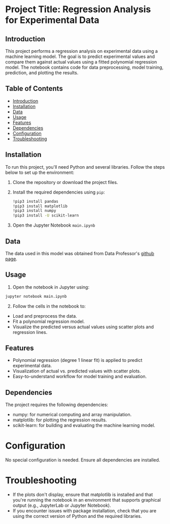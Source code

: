 # Project Title: **Regression Analysis for Experimental Data**

## Introduction

This project performs a regression analysis on experimental data using a machine learning model. The goal is to predict experimental values and compare them against actual values using a fitted polynomial regression model. The notebook contains code for data preprocessing, model training, prediction, and plotting the results.

## Table of Contents
- [Introduction](#introduction)
- [Installation](#installation)
- [Data](#data)
- [Usage](#usage)
- [Features](#features)
- [Dependencies](#dependencies)
- [Configuration](#configuration)
- [Troubleshooting](#troubleshooting)

## Installation

To run this project, you'll need Python and several libraries. Follow the steps below to set up the environment:

1. Clone the repository or download the project files.
2. Install the required dependencies using `pip`:

   ```bash
   !pip3 install pandas
   !pip3 install matplotlib
   !pip3 install numpy
   !pip3 install -U scikit-learn
    ```
3. Open the Jupyter Notebook ```main.ipynb```

## Data
The data used in this model was obtained from Data Professor's [github page](https://raw.githubusercontent.com/dataprofessor/data/master/delaney_solubility_with_descriptors.csv).


## Usage
1. Open the notebook in Jupyter using:

```bash
jupyter notebook main.ipynb
```

2. Follow the cells in the notebook to:

- Load and preprocess the data.
- Fit a polynomial regression model.
- Visualize the predicted versus actual values using scatter plots and regression lines.

## Features
- Polynomial regression (degree 1 linear fit) is applied to predict experimental data.
- Visualization of actual vs. predicted values with scatter plots.
- Easy-to-understand workflow for model training and evaluation.

## Dependencies
The project requires the following dependencies:

- numpy: for numerical computing and array manipulation.
- matplotlib: for plotting the regression results.
- scikit-learn: for building and evaluating the machine learning model.

# Configuration
No special configuration is needed. Ensure all dependencies are installed.

# Troubleshooting
- If the plots don't display, ensure that matplotlib is installed and that you're running the notebook in an environment that supports graphical output (e.g., JupyterLab or Jupyter Notebook).
- If you encounter issues with package installation, check that you are using the correct version of Python and the required libraries.
